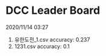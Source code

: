 # DCC Leader Board
2020/11/14 03:27

1. 유한도전_1.csv accuracy: 0.237  
2. 1231.csv accuracy: 0.1  
